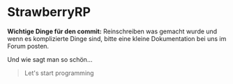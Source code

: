# StrawberryRP

**Wichtige Dinge für den commit:**
Reinschreiben was gemacht wurde und wenn es komplizierte Dinge sind, bitte eine kleine Dokumentation bei uns im Forum posten.

Und wie sagt man so schön...
> Let's start programming

